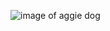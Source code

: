 ![image of aggie dog](http://bloximages.chicago2.vip.townnews.com/myaggienation.com/content/tncms/assets/v3/editorial/f/dc/fdc4a916-14d4-11e3-bb29-001a4bcf887a/5226429354332.preview-620.jpg)

